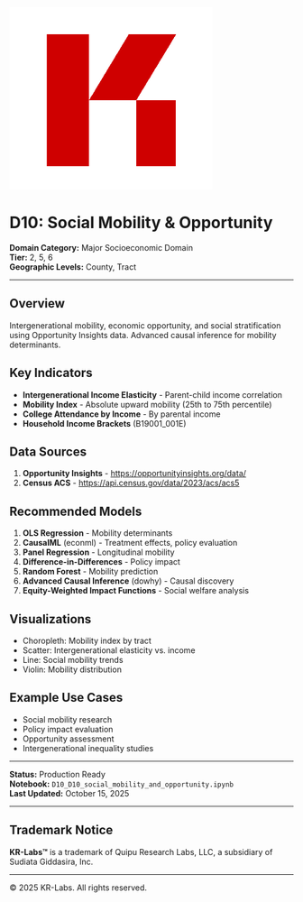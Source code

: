 ![KR-Labs](../../../assets/images/KRLabs_WebLogo.png)

# D10: Social Mobility & Opportunity

**Domain Category:** Major Socioeconomic Domain  
**Tier:** 2, 5, 6  
**Geographic Levels:** County, Tract

---

## Overview

Intergenerational mobility, economic opportunity, and social stratification using Opportunity Insights data. Advanced causal inference for mobility determinants.

## Key Indicators

- **Intergenerational Income Elasticity** - Parent-child income correlation
- **Mobility Index** - Absolute upward mobility (25th to 75th percentile)
- **College Attendance by Income** - By parental income
- **Household Income Brackets** (B19001_001E)

## Data Sources

1. **Opportunity Insights** - https://opportunityinsights.org/data/
2. **Census ACS** - https://api.census.gov/data/2023/acs/acs5

## Recommended Models

1. **OLS Regression** - Mobility determinants
2. **CausalML** (econml) - Treatment effects, policy evaluation
3. **Panel Regression** - Longitudinal mobility
4. **Difference-in-Differences** - Policy impact
5. **Random Forest** - Mobility prediction
6. **Advanced Causal Inference** (dowhy) - Causal discovery
7. **Equity-Weighted Impact Functions** - Social welfare analysis

## Visualizations

- Choropleth: Mobility index by tract
- Scatter: Intergenerational elasticity vs. income
- Line: Social mobility trends
- Violin: Mobility distribution

## Example Use Cases

- Social mobility research
- Policy impact evaluation
- Opportunity assessment
- Intergenerational inequality studies

---

**Status:** Production Ready  
**Notebook:** `D10_D10_social_mobility_and_opportunity.ipynb`  
**Last Updated:** October 15, 2025

---

## Trademark Notice

**KR-Labs™** is a trademark of Quipu Research Labs, LLC, a subsidiary of Sudiata Giddasira, Inc.

---

© 2025 KR-Labs. All rights reserved.
